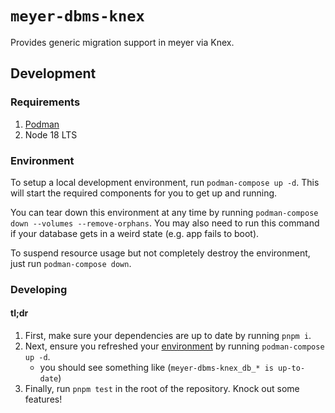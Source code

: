 # `meyer-dbms-knex`

Provides generic migration support in meyer via Knex.

## Development

### Requirements

1. [Podman](https://podman.io/docs/installation)
1. Node 18 LTS

### Environment

To setup a local development environment, run `podman-compose up -d`.
This will start the required components for you to get up and running.

You can tear down this environment at any time by running `podman-compose down --volumes --remove-orphans`.
You may also need to run this command if your database gets in a weird state (e.g. app fails to boot).

To suspend resource usage but not completely destroy the environment, just run `podman-compose down`.

### Developing

#### tl;dr

1. First, make sure your dependencies are up to date by running `pnpm i`.
1. Next, ensure you refreshed your [environment](#environment) by running `podman-compose up -d`.
   - you should see something like (`meyer-dbms-knex_db_* is up-to-date`)
1. Finally, run `pnpm test` in the root of the repository. Knock out some features!
